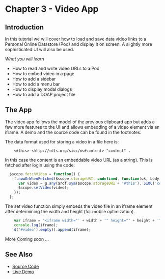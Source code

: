 # Chapter 3 - Video App

## Introduction

In this tutorial we will cover how to load and save data video links to a Personal Online Datastore (Pod) and display it on screen.  A slightly more sophisticated UI will also be used.

*What you will learn*

* How to read and write video URLs to a Pod
* How to embed video in a page
* How to add a sidebar
* How to add a menu bar
* How to display modal dialogs
* How to add a DOAP project file


## The App

The video app follows the model of the previous clipboard app but adds a few more features to the UI and allows embedding of a video element via an iframe.  A demo and the source code can be found in the footnotes.

The data format used for storing a video in a file here is:

```
    <#this> <http://rdfs.org/sioc/ns#content> "content" .
```

In this case the content is an embeddable video URL (as a string).  This is fetched after login using the code:

```JavaScript
  $scope.fetchVideo = function() {
    f.nowOrWhenFetched($scope.storageURI, undefined, function(ok, body) {
      var video = g.any($rdf.sym($scope.storageURI + '#this'), SIOC('content'));
      $scope.setVideo(video);
    });
  };
```

The set video function simply embeds the video file in an iframe element after determining the width and height (for mobile optimization).

```JavaScript
    var iframe = '<iframe width="' + width + '" height="' + height + '" src="'+uri+'"></iframe>';
    console.log(iframe);
    $('#video').empty().append(iframe);
```


More Coming soon ...

## See Also

* [Source Code](https://github.com/melvincarvalho/video)
* [Live Demo](http://melvincarvalho.github.io/video/)
